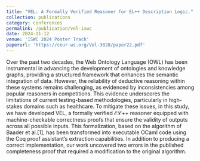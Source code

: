 ```yaml
---
title: "VEL: A Formally Verified Reasoner for EL++ Description Logic."
collection: publications
category: conferences
permalink: /publication/vel-iswc
date: 2024-11-12
venue: 'ISWC 2024 Poster Track'
paperurl: 'https://ceur-ws.org/Vol-3828/paper22.pdf'
---
```


Over the past two decades, the Web Ontology Language (OWL) has been instrumental in advancing
the development of ontologies and knowledge graphs, providing a structured framework that enhances
the semantic integration of data. However, the reliability of deductive reasoning within these systems
remains challenging, as evidenced by inconsistencies among popular reasoners in competitions. This
evidence underscores the limitations of current testing-based methodologies, particularly in high-stakes
domains such as healthcare. To mitigate these issues, in this study, we have developed VEL, a formally
verified ℰℒ++ reasoner equipped with machine-checkable correctness proofs that ensure the validity of
outputs across all possible inputs. This formalization, based on the algorithm of Baader et al.[1], has
been transformed into executable OCaml code using the Coq proof assistant’s extraction capabilities.
In addition to producing a correct implementation, our work uncovered two errors in the published
completeness proof that required a modification to the original algorithm.
